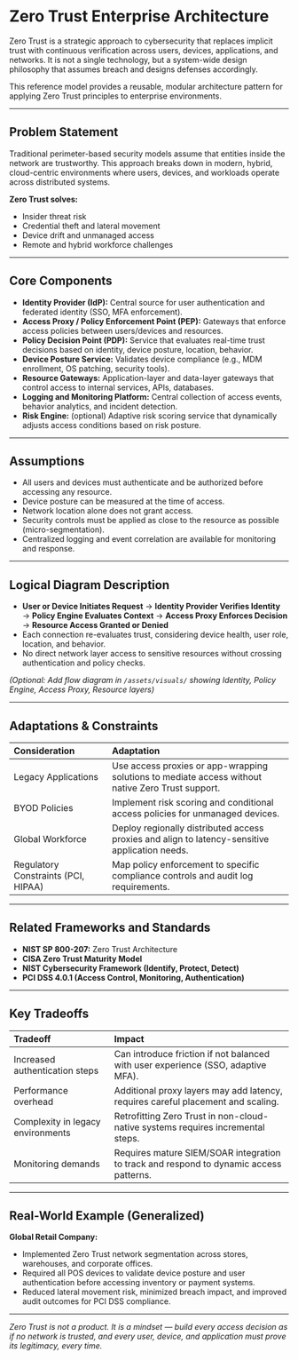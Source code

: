 # Zero Trust Enterprise Architecture

Zero Trust is a strategic approach to cybersecurity that replaces implicit trust with continuous verification across users, devices, applications, and networks. It is not a single technology, but a system-wide design philosophy that assumes breach and designs defenses accordingly.

This reference model provides a reusable, modular architecture pattern for applying Zero Trust principles to enterprise environments.

---

## Problem Statement

Traditional perimeter-based security models assume that entities inside the network are trustworthy. This approach breaks down in modern, hybrid, cloud-centric environments where users, devices, and workloads operate across distributed systems.

**Zero Trust solves:**
- Insider threat risk
- Credential theft and lateral movement
- Device drift and unmanaged access
- Remote and hybrid workforce challenges

---

## Core Components

- **Identity Provider (IdP):** Central source for user authentication and federated identity (SSO, MFA enforcement).
- **Access Proxy / Policy Enforcement Point (PEP):** Gateways that enforce access policies between users/devices and resources.
- **Policy Decision Point (PDP):** Service that evaluates real-time trust decisions based on identity, device posture, location, behavior.
- **Device Posture Service:** Validates device compliance (e.g., MDM enrollment, OS patching, security tools).
- **Resource Gateways:** Application-layer and data-layer gateways that control access to internal services, APIs, databases.
- **Logging and Monitoring Platform:** Central collection of access events, behavior analytics, and incident detection.
- **Risk Engine:** (optional) Adaptive risk scoring service that dynamically adjusts access conditions based on risk posture.

---

## Assumptions

- All users and devices must authenticate and be authorized before accessing any resource.
- Device posture can be measured at the time of access.
- Network location alone does not grant access.
- Security controls must be applied as close to the resource as possible (micro-segmentation).
- Centralized logging and event correlation are available for monitoring and response.

---

## Logical Diagram Description

- **User or Device Initiates Request** → **Identity Provider Verifies Identity** → **Policy Engine Evaluates Context** → **Access Proxy Enforces Decision** → **Resource Access Granted or Denied**
- Each connection re-evaluates trust, considering device health, user role, location, and behavior.
- No direct network layer access to sensitive resources without crossing authentication and policy checks.

*(Optional: Add flow diagram in `/assets/visuals/` showing Identity, Policy Engine, Access Proxy, Resource layers)*

---

## Adaptations & Constraints

| Consideration | Adaptation |
|:--------------|:-----------|
| Legacy Applications | Use access proxies or app-wrapping solutions to mediate access without native Zero Trust support. |
| BYOD Policies | Implement risk scoring and conditional access policies for unmanaged devices. |
| Global Workforce | Deploy regionally distributed access proxies and align to latency-sensitive application needs. |
| Regulatory Constraints (PCI, HIPAA) | Map policy enforcement to specific compliance controls and audit log requirements. |

---

## Related Frameworks and Standards

- **NIST SP 800-207:** Zero Trust Architecture
- **CISA Zero Trust Maturity Model**
- **NIST Cybersecurity Framework (Identify, Protect, Detect)**
- **PCI DSS 4.0.1 (Access Control, Monitoring, Authentication)**

---

## Key Tradeoffs

| Tradeoff | Impact |
|:---------|:-------|
| Increased authentication steps | Can introduce friction if not balanced with user experience (SSO, adaptive MFA). |
| Performance overhead | Additional proxy layers may add latency, requires careful placement and scaling. |
| Complexity in legacy environments | Retrofitting Zero Trust in non-cloud-native systems requires incremental steps. |
| Monitoring demands | Requires mature SIEM/SOAR integration to track and respond to dynamic access patterns. |

---

## Real-World Example (Generalized)

**Global Retail Company:**
- Implemented Zero Trust network segmentation across stores, warehouses, and corporate offices.
- Required all POS devices to validate device posture and user authentication before accessing inventory or payment systems.
- Reduced lateral movement risk, minimized breach impact, and improved audit outcomes for PCI DSS compliance.

---

*Zero Trust is not a product. It is a mindset — build every access decision as if no network is trusted, and every user, device, and application must prove its legitimacy, every time.*

